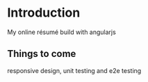 Introduction
============

My online résumé build with angularjs

Things to come
--------------

responsive design, unit testing and e2e testing

